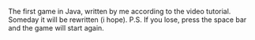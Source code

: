 The first game in Java, written by me according to the video tutorial.
Someday it will be rewritten (i hope). 
P.S. If you lose, press the space bar and the game will start again.